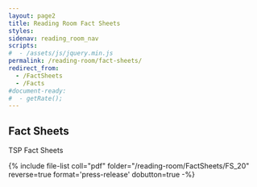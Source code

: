 ```yaml
---
layout: page2
title: Reading Room Fact Sheets
styles:
sidenav: reading_room_nav
scripts:
#  - /assets/js/jquery.min.js
permalink: /reading-room/fact-sheets/
redirect_from:
  - /FactSheets
  - /Facts
#document-ready:
#  - getRate();
---
```


## Fact Sheets

TSP Fact Sheets

{% include file-list coll="pdf" folder="/reading-room/FactSheets/FS_20" reverse=true format='press-release' dobutton=true -%}

<!-- CONTENT END -->
